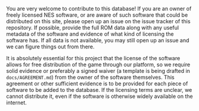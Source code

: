 You are very welcome to contribute to this database! If you are an owner of freely licensed NES software, or are
aware of such software that could be distributed on this site, please open up an issue on the issue tracker of
this repository. If possible, provide the full ROM data along with any useful metadata of the software and
evidence of what kind of licensing the software has. If all data is not available, you may still open up an
issue and we can figure things out from there.

It is absolutely essential for this project that the license of the software allows for free distribution of
the game through our platform, so we require solid evidence or preferably a signed waiver (a template is being drafted in `docs/AGREEMENT.md`) from the owner of the software themselves. This agreement or other sufficient evidence is to be provided for each piece of software to
be added to the database. If the licensing terms are unclear, we cannot distribute it, even if the software is otherwise
widely available on the internet.
